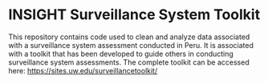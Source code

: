# INSIGHT Surveillance System Toolkit

This repository contains code used to clean and analyze data associated with a surveillance system assessment conducted in Peru. It is associated with a toolkit that has been developed to guide others in conducting surveillance system assessments. The complete toolkit can be accessed here: https://sites.uw.edu/surveillancetoolkit/
